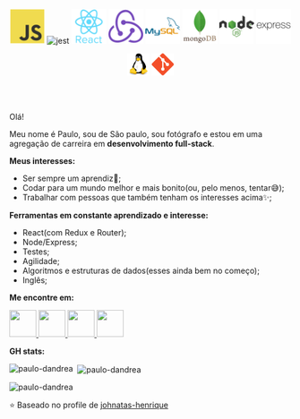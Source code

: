 <p align="center">
  <img src="https://raw.githubusercontent.com/devicons/devicon/master/icons/javascript/javascript-original.svg" alt="javascript" width="62" height="62"/> 
  <img src="https://www.learnstorybook.com/intro-to-storybook/logo-jest.png" alt="jest" width="62" height="62" />
  <img src="https://raw.githubusercontent.com/devicons/devicon/master/icons/react/react-original-wordmark.svg" alt="react" width="62" height="62"/> 
  <img src="https://raw.githubusercontent.com/devicons/devicon/master/icons/redux/redux-original.svg" alt="redux" width="62" height="62"/> 
  <img src="https://raw.githubusercontent.com/devicons/devicon/master/icons/mysql/mysql-original-wordmark.svg" alt="mysql" width="62" height="62"/> 
  <img src="https://raw.githubusercontent.com/devicons/devicon/master/icons/mongodb/mongodb-original-wordmark.svg" alt="mongodb" width="62" height="62"/> 
  <img src="https://raw.githubusercontent.com/devicons/devicon/master/icons/nodejs/nodejs-original-wordmark.svg" alt="nodejs" width="62" height="62"/> 
  <img src="https://raw.githubusercontent.com/devicons/devicon/master/icons/express/express-original-wordmark.svg" alt="express" width="62" height="62"/> 
</p>
<p align="center">
  <img src="https://raw.githubusercontent.com/devicons/devicon/master/icons/linux/linux-original.svg" alt="linux" width="40" height="40" />
  <img src="https://raw.githubusercontent.com/devicons/devicon/master/icons/git/git-original.svg" alt="git" width="40" height="40"/> 
</p>




<br />
<br />

Olá!

Meu nome é Paulo, sou de São paulo, sou fotógrafo e estou em uma agregação de carreira em **desenvolvimento full-stack**.

**Meus interesses:**

- Ser sempre um aprendiz📝;
- Codar para um mundo melhor e mais bonito(ou, pelo menos, tentar😅);
- Trabalhar com pessoas que também tenham os interesses acima✨;

**Ferramentas em constante aprendizado e interesse:**
- React(com Redux e Router);
- Node/Express;
- Testes;
- Agilidade;
- Algoritmos e estruturas de dados(esses ainda bem no começo);
- Inglês;

**Me encontre em:**


<a href="https://github.com/Paulo-Dandrea" target="_blank">
  <img src="https://cdn.iconscout.com/icon/free/png-256/github-108-438008.png" width="48px" height="48px">
</a> 
<a href="https://www.instagram.com/fotopaulodandrea/" target="_blank">
  <img src="https://cdn.icon-icons.com/icons2/1211/PNG/512/1491579602-yumminkysocialmedia36_83067.png" width="48px" height="48px">
</a> 
<a href="https://www.facebook.com/paulo.dandrea.7/" target="_blank">
  <img src="https://i.ibb.co/zmYNW4p/facebook.png" width="48px" height="48px">
</a> 
<a href="https://www.linkedin.com/in/paulo-dandrea/" target="_blank">
  <img src="https://i.ibb.co/Kx2GSrT/linkedin.png" width="48px" height="48px">
</a>

**GH stats:**



<p>
    <img align="left" src="https://github-readme-stats.vercel.app/api/top-langs/?username=paulo-dandrea&layout=compact&theme=graywhite&title_color=268bd2" alt="paulo-dandrea" />
</p>
<p>&nbsp;
    <img align="center" src="https://github-readme-stats.vercel.app/api?username=paulo-dandrea&count_private=true&show_icons=true&theme=graywhite&icon_color=268bd2&title_color=268bd2" alt="paulo-dandrea" />
</p>

<p align="left"> <img src="https://komarev.com/ghpvc/?username=paulo-dandrea" alt="paulo-dandrea" /> </p>

⭐️ Baseado no profile de [johnatas-henrique](https://github.com/johnatas-henrique)
